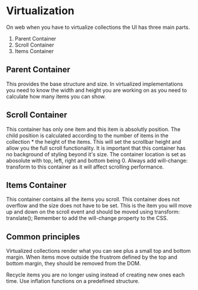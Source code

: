 # Virtualization

On web when you have to virtualize collections the UI has three main parts.

1. Parent Container
1. Scroll Container
1. Items Container

## Parent Container
This provides the base structure and size.
In virtualized implementations you need to know the width and height you are working on as you need to calculate how many items you can show.

## Scroll Container
This container has only one item and this item is absolutly position.
The child position is calculated according to the number of items in the collection * the height of the items.
This will set the scrollbar height and allow you the full scroll functionality.
It is important that this container has no background of styling beyond it's size.
The container location is set as abosolute with top, left, right and bottom being 0.
Always add will-change: transform to this container as it will affect scrolling performance.

## Items Container
This container contains all the items you scroll. This container does not overflow and the size does not have to be set.
This is the item you will move up and down on the scroll event and should be moved using transform: translate();
Remember to add the will-change property to the CSS.

## Common principles
Virtualized collections render what you can see plus a small top and bottom margin.
When items move outside the frustrom defined by the top and bottom margin, they should be removed from the DOM.

Recycle items you are no longer using instead of creating new ones each time.
Use inflation functions on a predefined structure.